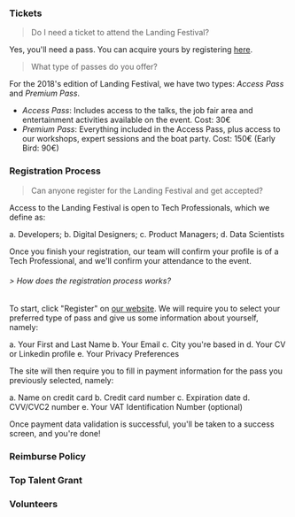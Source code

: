 ### Tickets

> Do I need a ticket to attend the Landing Festival?

Yes, you'll need a pass. You can acquire yours by registering [here](https://landingfestival.com/register?utm_source=github&utm_medium=referral&utm_content=ticket&utm_campaign=festival).

> What type of passes do you offer?

For the 2018's edition of Landing Festival, we have two types: *Access Pass* and *Premium Pass*.

- *Access Pass*: Includes access to the talks, the job fair area and entertainment activities available on the event. Cost: 30€
- *Premium Pass*: Everything included in the Access Pass, plus access to our workshops, expert sessions and the boat party. Cost: 150€ (Early Bird: 90€)

### Registration Process

> Can anyone register for the Landing Festival and get accepted?

Access to the Landing Festival is open to Tech Professionals, which we define as:

a. Developers;
b. Digital Designers;
c. Product Managers;
d. Data Scientists

Once you finish your registration, our team will confirm your profile is of a Tech Professional, and we'll confirm your attendance to the event.

###### > How does the registration process works?

To start, click "Register" on [our website](https://landingfestival.com/register?utm_source=github&utm_medium=referral&utm_content=ticket&utm_campaign=festival). We will require you to select your preferred type of pass and give us some information about yourself, namely:

a. Your First and Last Name
b. Your Email
c. City you're based in
d. Your CV or Linkedin profile
e. Your Privacy Preferences

The site will then require you to fill in payment information for the pass you previously selected, namely:

a. Name on credit card
b. Credit card number
c. Expiration date
d. CVV/CVC2 number
e. Your VAT Identification Number (optional)

Once payment data validation is successful, you'll be taken to a success screen, and you're done!

### Reimburse Policy

### Top Talent Grant

### Volunteers


